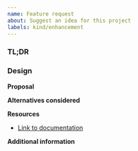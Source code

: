 ```yaml
---
name: Feature request
about: Suggest an idea for this project
labels: kind/enhancement
---
```


### TL;DR
<!-- Describe the feature in 1-2 sentences. -->

### Design

**Proposal**
<!-- Provide more detail on the proposal. What would it look like? -->

**Alternatives considered**
<!-- Have you explored other ways to solve this? -->

**Resources**
<!-- Please provide links to relevant documentation or examples. -->

- [Link to documentation](TODO)

**Additional information**
<!-- Are you doing something out of the ordinary? -->
